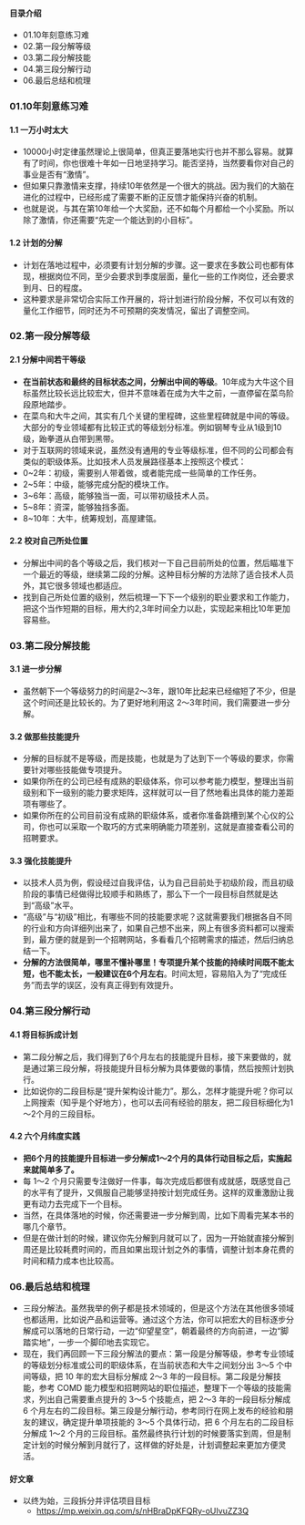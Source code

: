 #### 目录介绍
- 01.10年刻意练习难
- 02.第一段分解等级
- 03.第二段分解技能
- 04.第三段分解行动
- 06.最后总结和梳理




### 01.10年刻意练习难
#### 1.1 一万小时太大
- 10000小时定律虽然理论上很简单，但真正要落地实行也并不那么容易。就算有了时间，你也很难十年如一日地坚持学习。能否坚持，当然要看你对自己的事业是否有“激情”。
- 但如果只靠激情来支撑，持续10年依然是一个很大的挑战。因为我们的大脑在进化的过程中，已经形成了需要不断的正反馈才能保持兴奋的机制。
- 也就是说，与其在第10年给一个大奖励，还不如每个月都给一个小奖励。所以除了激情，你还需要“先定一个能达到的小目标”。



#### 1.2 计划的分解
- 计划在落地过程中，必须要有计划分解的步骤。这一要求在多数公司也都有体现，根据岗位不同，至少会要求到季度层面，量化一些的工作岗位，还会要求到月、日的程度。
- 这种要求是非常切合实际工作开展的，将计划进行阶段分解，不仅可以有效的量化工作细节，同时还为不可预期的突发情况，留出了调整空间。



### 02.第一段分解等级
#### 2.1 分解中间若干等级
- **在当前状态和最终的目标状态之间，分解出中间的等级**。10年成为大牛这个目标虽然比较长远比较宏大，但并不意味着在成为大牛之前，一直停留在菜鸟阶段原地踏步。
- 在菜鸟和大牛之间，其实有几个关键的里程碑，这些里程碑就是中间的等级。大部分的专业领域都有比较正式的等级划分标准。例如钢琴专业从1级到10级，跆拳道从白带到黑带。
- 对于互联网的领域来说，虽然没有通用的专业等级标准，但不同的公司都会有类似的职级体系。比如技术人员发展路径基本上按照这个模式：
- 0~2年：初级，需要别人带着做，或者能完成一些简单的工作任务。
- 2~5年：中级，能够完成分配的模块工作。
- 3~6年：高级，能够独当一面，可以带初级技术人员。
- 5~8年：资深，能够独挡多面。
- 8~10年：大牛，统筹规划，高屋建瓴。



#### 2.2 校对自己所处位置
- 分解出中间的各个等级之后，我们核对一下自己目前所处的位置，然后瞄准下一个最近的等级，继续第二段的分解。这种目标分解的方法除了适合技术人员外，其它很多领域也都适应。
- 找到自己所处位置的级别，然后梳理一下下一个级别的职业要求和工作能力，把这个当作短期的目标，用大约2,3年时间全力以赴，实现起来相比10年更加容易些。



### 03.第二段分解技能
#### 3.1 进一步分解
- 虽然朝下一个等级努力的时间是2～3年，跟10年比起来已经缩短了不少，但是这个时间还是比较长的。为了更好地利用这 2～3年时间，我们需要进一步分解。


#### 3.2 做那些技能提升
- 分解的目标就不是等级，而是技能，也就是为了达到下一个等级的要求，你需要针对哪些技能做专项提升。
- 如果你所在的公司已经有成熟的职级体系，你可以参考能力模型，整理出当前级别和下一级别的能力要求矩阵，这样就可以一目了然地看出具体的能力差距项有哪些了。
- 如果你所在的公司目前没有成熟的职级体系，或者你准备跳槽到某个心仪的公司，你也可以采取一个取巧的方式来明确能力项差别，这就是直接查看公司的招聘要求。


#### 3.3 强化技能提升
- 以技术人员为例，假设经过自我评估，认为自己目前处于初级阶段，而且初级阶段的事情已经做得比较顺手和熟练了，那么下一个一段目标自然就是达到“高级”水平。
- “高级”与“初级”相比，有哪些不同的技能要求呢？这就需要我们根据各自不同的行业和方向详细列出来了，如果自己想不出来，网上有很多资料都可以搜索到，最方便的就是到一个招聘网站，多看看几个招聘需求的描述，然后归纳总结一下。
- **分解的方法很简单，哪里不懂补哪里！专项提升某个技能的持续时间既不能太短，也不能太长，一般建议在6个月左右**。时间太短，容易陷入为了“完成任务”而去学的误区，没有真正得到有效提升。



### 04.第三段分解行动
#### 4.1 将目标拆成计划
- 第二段分解之后，我们得到了6个月左右的技能提升目标，接下来要做的，就是通过第三段分解，将技能提升目标分解为具体要做的事情，然后按照计划执行。
- 比如说你的二段目标是“提升架构设计能力”。那么，怎样才能提升呢？你可以上网搜索（知乎是个好地方），也可以去问有经验的朋友，把二段目标细化为1～2个月的三段目标。



#### 4.2 六个月纬度实践
- **把6个月的技能提升目标进一步分解成1～2个月的具体行动目标之后，实施起来就简单多了。**
- 每 1～2 个月只需要专注做好一件事，每次完成后都很有成就感，既感觉自己的水平有了提升，又佩服自己能够坚持按计划完成任务。这样的双重激励让我更有动力去完成下一个目标。
- 当然，在具体落地的时候，你还需要进一步分解到周，比如下周看完某本书的哪几个章节。
- 但是在做计划的时候，建议你先分解到月就可以了，因为一开始就直接分解到周还是比较耗费时间的，而且如果出现计划之外的事情，调整计划本身花费的时间和精力成本也比较高。



### 06.最后总结和梳理
- 三段分解法。虽然我举的例子都是技术领域的，但是这个方法在其他很多领域也都适用，比如说产品和运营等。通过这个方法，你可以把宏大的目标逐步分解成可以落地的日常行动，一边“仰望星空”，朝着最终的方向前进，一边“脚踏实地”，一步一个脚印地去实现它。
- 现在，我们再回顾一下三段分解法的要点：第一段是分解等级，参考专业领域的等级划分标准或公司的职级体系，在当前状态和大牛之间划分出 3～5 个中间等级，把 10 年的宏大目标分解成 2～3 年的一段目标。第二段是分解技能，参考 COMD 能力模型和招聘网站的职位描述，整理下一个等级的技能需求，列出自己需要重点提升的 3～5 个技能点，把 2～3 年的一段目标分解成 6 个月左右的二段目标。第三段是分解行动，参考同行在网上发布的经验和朋友的建议，确定提升单项技能的 3～5 个具体行动，把 6 个月左右的二段目标分解成 1～2 个月的三段目标。虽然最终执行计划的时候要落实到周，但是制定计划的时候分解到月就行了，这样做的好处是，计划调整起来更加方便灵活。






#### 好文章
- 以终为始，三段拆分并评估项目目标
  - https://mp.weixin.qq.com/s/nHBraDpKFQRy-oUIvuZZ3Q



















